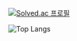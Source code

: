 [![Solved.ac 프로필](http://mazassumnida.wtf/api/v2/generate_badge?boj=jw1211)](https://solved.ac/jw1211)

![Top Langs](https://github-readme-stats.vercel.app/api/top-langs/?username=wodnj5&layout=compact&theme=dark)

<!--
**wodnj5/wodnj5** is a ✨ _special_ ✨ repository because its `README.md` (this file) appears on your GitHub profile.

Here are some ideas to get you started:

- 🔭 I’m currently working on ...
- 🌱 I’m currently learning ...
- 👯 I’m looking to collaborate on ...
- 🤔 I’m looking for help with ...
- 💬 Ask me about ...
- 📫 How to reach me: ...
- 😄 Pronouns: ...
- ⚡ Fun fact: ...
-->
